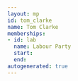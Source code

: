 ```yaml
---
layout: mp
id: tom_clarke
name: Tom Clarke
memberships:
- id: lab
  name: Labour Party
  start: 
  end: 
autogenerated: true
---
```

